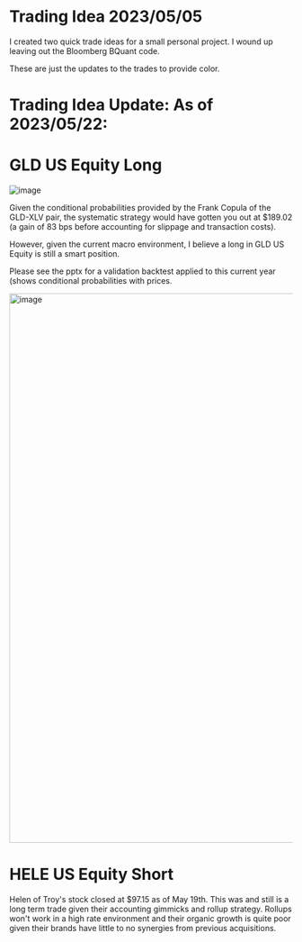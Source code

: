 # Trading Idea 2023/05/05
I created two quick trade ideas for a small personal project. I wound up leaving out the Bloomberg BQuant code.

These are just the updates to the trades to provide color.

# Trading Idea Update: As of 2023/05/22:
# GLD US Equity Long

![image](https://github.com/RyanFineganTradingProjects/Trading-Ideas-2023-05-05/assets/134295477/3401621f-511c-4109-a028-6e41de8c0459)

Given the conditional probabilities provided by the Frank Copula of the GLD-XLV pair, the systematic strategy would have gotten you out at $189.02 (a gain of 83 bps before accounting for slippage and transaction costs).

However, given the current macro environment, I believe a long in GLD US Equity is still a smart position.

Please see the pptx for a validation backtest applied to this current year (shows conditional probabilities with prices. 

<img width="976" alt="image" src="https://github.com/RyanFineganTradingProjects/Trading-Ideas-2023-05-05/assets/134295477/66d194cc-925d-4c84-b6cd-c55a93e48850">


# HELE US Equity Short
Helen of Troy's stock closed at $97.15 as of May 19th. This was and still is a long term trade given their accounting gimmicks and rollup strategy. Rollups won't work in a high rate environment and their organic growth is quite poor given their brands have little to no synergies from previous acquisitions. 
